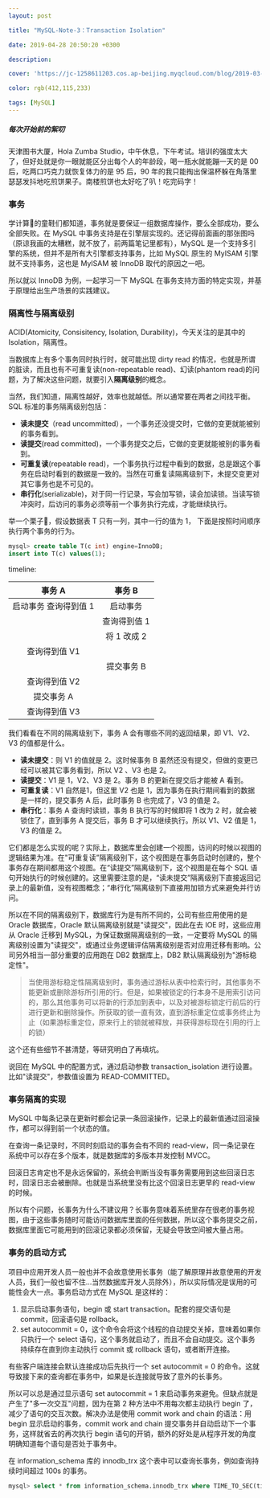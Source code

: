 ```yaml
---
layout: post

title: "MySQL-Note-3：Transaction Isolation"

date: 2019-04-28 20:50:20 +0300

description:  

cover: 'https://jc-1258611203.cos.ap-beijing.myqcloud.com/blog/2019-03-29-MySQL-header.png'

color: rgb(412,115,233)

tags: [MySQL]
---
```




##### 每次开始前的絮叨

天津图书大厦，Hola Zumba Studio，中午休息，下午考试。培训的强度太大了，但好处就是你一眼就能区分出每个人的年龄段，喝一瓶水就能蹦一天的是 00 后，吃两口巧克力就恢复体力的是 95 后，90 年的我只能掏出保温杯躲在角落里瑟瑟发抖地吃煎饼果子。南楼煎饼也太好吃了叭！吃完码字！

### 事务

学计算🐔的童鞋们都知道，事务就是要保证一组数据库操作，要么全部成功，要么全部失败。在 MySQL 中事务支持是在引擎层实现的。还记得前面画的那张图吗（原谅我画的太糟糕，就不放了，前两篇笔记里都有），MySQL 是一个支持多引擎的系统，但并不是所有大引擎都支持事务，比如 MySQL 原生的 MyISAM 引擎就不支持事务，这也是 MyISAM 被 InnoDB 取代的原因之一吧。

所以就以 InnoDB 为例，一起学习一下 MySQL 在事务支持方面的特定实现，并基于原理给出生产场景的实践建议。

### 隔离性与隔离级别

ACID(Atomicity, Consisitency, Isolation, Durability)，今天关注的是其中的 Isolation，隔离性。

当数据库上有多个事务同时执行时，就可能出现 dirty read 的情况，也就是所谓的脏读，而且也有不可重复读(non-repeatable read)、幻读(phantom read)的问题，为了解决这些问题，就要引入**隔离级别**的概念。

当然，我们知道，隔离性越好，效率也就越低。所以通常要在两者之间找平衡。SQL 标准的事务隔离级别包括：

- **读未提交**（read uncommitted），一个事务还没提交时，它做的变更就能被别的事务看到。
- **读提交**(read committed)，一个事务提交之后，它做的变更就能被别的事务看到。
- **可重复读**(repeatable read)，一个事务执行过程中看到的数据，总是跟这个事务在启动时看到的数据是一致的。当然在可重复读隔离级别下，未提交变更对其它事务也是不可见的。
- **串行化**(serializable)，对于同一行记录，写会加写锁，读会加读锁。当读写锁冲突时，后访问的事务必须等前一个事务执行完成，才能继续执行。

举一个栗子🌰，假设数据表 T 只有一列，其中一行的值为 1， 下面是按照时间顺序执行两个事务的行为。

```sql
mysql> create table T(c int) engine=InnoDB;
insert into T(c) values(1);
```

timeline:

|        事务 A         |    事务 B    |
| :-------------------: | :----------: |
| 启动事务 查询得到值 1 |   启动事务   |
|                       | 查询得到值 1 |
|                       | 将 1 改成 2  |
|     查询得到值 V1     |              |
|                       |  提交事务 B  |
|     查询得到值 V2     |              |
|      提交事务 A       |              |
|     查询得到值 V3     |              |

我们看看在不同的隔离级别下，事务 A 会有哪些不同的返回结果，即 V1、V2、V3 的值都是什么。

- **读未提交**：则 V1 的值就是 2。这时候事务 B 虽然还没有提交，但做的变更已经可以被其它事务看到，所以 V2 、V3 也是 2。
- **读提交**：V1 是 1，V2、V3 是 2。事务 B 的更新在提交后才能被 A 看到。
- **可重复读**：V1 自然是1，但这里 V2 也是 1，因为事务在执行期间看到的数据是一样的，提交事务 A 后，此时事务 B 也完成了，V3 的值是 2。
- **串行化**：事务 A 查询时读锁，事务 B 执行写的时候即将 1 改为 2 时，就会被锁住了，直到事务 A 提交后，事务 B 才可以继续执行。所以 V1、V2 值是 1，V3 的值是 2。

它们都是怎么实现的呢？实际上，数据库里会创建一个视图，访问的时候以视图的逻辑结果为准。在"可重复读”隔离级别下，这个视图是在事务启动时创建的，整个事务存在期间都用这个视图。在“读提交”隔离级别下，这个视图是在每个 SQL 语句开始执行的时候创建的。这里需要注意的是，“读未提交”隔离级别下直接返回记录上的最新值，没有视图概念；“串行化”隔离级别下直接用加锁方式来避免并行访问。

所以在不同的隔离级别下，数据库行为是有所不同的，公司有些应用使用的是 Oracle 数据库，Oracle 默认隔离级别就是"读提交"，因此在去 IOE 时，这些应用从 Oracle 迁移到 MySQL，为保证数据隔离级别的一致，一定要将 MySQL 的隔离级别设置为"读提交"，或通过业务逻辑评估隔离级别是否对应用迁移有影响。公司另外相当一部分重要的应用跑在 DB2 数据库上，DB2 默认隔离级别为"游标稳定性"。

> 当使用游标稳定性隔离级别时，事务通过游标从表中检索行时，其他事务不能更新或删除游标所引用的行。但是，如果被锁定的行本身不是用索引访问的，那么其他事务可以将新的行添加到表中，以及对被游标锁定行前后的行进行更新和删除操作。所获取的锁一直有效，直到游标重定位或事务终止为止（如果游标重定位，原来行上的锁就被释放，并获得游标现在引用的行上的锁）

这个还有些细节不甚清楚，等研究明白了再填坑。

说回在 MySQL 中的配置方式，通过启动参数 transaction_isolation 进行设置。比如"读提交"，参数值设置为 READ-COMMITTED。

### 事务隔离的实现

MySQL 中每条记录在更新时都会记录一条回滚操作，记录上的最新值通过回滚操作，都可以得到前一个状态的值。

在查询一条记录时，不同时刻启动的事务会有不同的 read-view，同一条记录在系统中可以存在多个版本，就是数据库的多版本并发控制 MVCC。

回滚日志肯定也不是永远保留的，系统会判断当没有事务需要用到这些回滚日志时，回滚日志会被删除。也就是当系统里没有比这个回滚日志更早的 read-view 的时候。

所以有个问题，长事务为什么不建议用？长事务意味着系统里存在很老的事务视图，由于这些事务随时可能访问数据库里面的任何数据，所以这个事务提交之前，数据库里面它可能用到的回滚记录都必须保留，无疑会导致空间被大量占用。

### 事务的启动方式

项目中应用开发人员一般也并不会故意使用长事务（能了解原理并故意使用的开发人员，我们一般也留不住…当然数据库开发人员除外），所以实际情况是误用的可能性会大一点。事务启动方式在 MySQL 是这样的：

1. 显示启动事务语句，begin 或 start transaction。配套的提交语句是 commit，回滚语句是 rollback。
2. set autocommit = 0，这个命令会将这个线程的自动提交关掉，意味着如果你只执行一个 select 语句，这个事务就启动了，而且不会自动提交。这个事务持续存在直到你主动执行 commit 或 rollback 语句，或者断开连接。

有些客户端连接会默认连接成功后先执行一个 set autocommit = 0 的命令。这就导致接下来的查询都在事务中，如果是长连接就导致了意外的长事务。

所以可以总是通过显示语句 set autocommit = 1 来启动事务来避免。但缺点就是产生了"多一次交互"问题，因为在第 2 种方法中不用每次都主动执行 begin 了，减少了语句的交互次数。解决办法是使用 commit work and chain 的语法：用 begin 显示启动的事务，commit work and chain 提交事务并自动启动下一个事务，这样就省去的再次执行 begin 语句的开销，额外的好处是从程序开发的角度明确知道每个语句是否处于事务中。

在 information_schema 库的 innodb_trx 这个表中可以查询长事务，例如查询持续时间超过 100s 的事务。

```sql
mysql> select * from information_schema.innodb_trx where TIME_TO_SEC(timediff(now(),trx_started))>100

```

###















